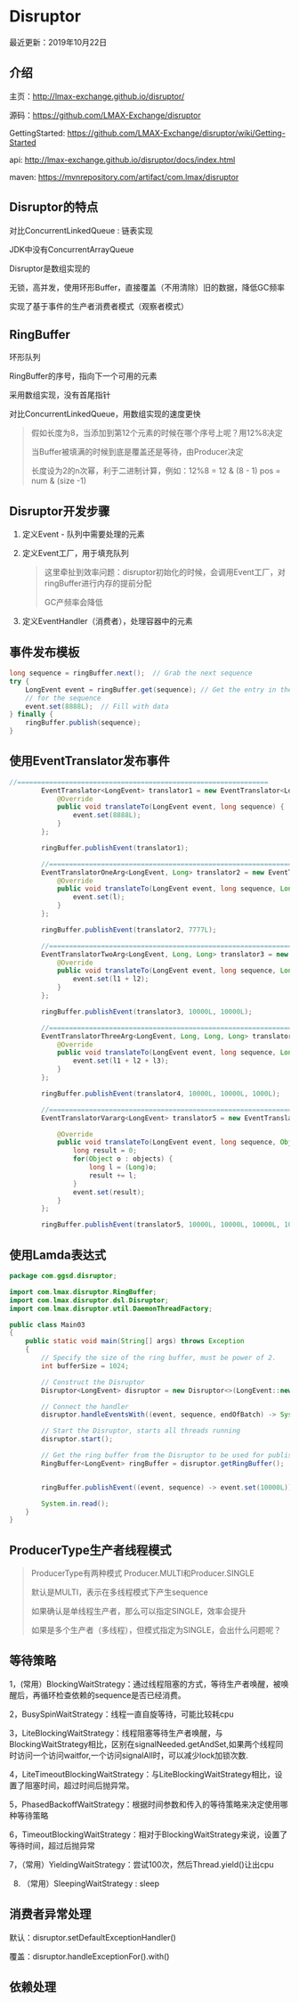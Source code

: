 # Disruptor

最近更新：2019年10月22日

## 介绍

主页：http://lmax-exchange.github.io/disruptor/

源码：https://github.com/LMAX-Exchange/disruptor

GettingStarted: https://github.com/LMAX-Exchange/disruptor/wiki/Getting-Started

api: http://lmax-exchange.github.io/disruptor/docs/index.html

maven: https://mvnrepository.com/artifact/com.lmax/disruptor

## Disruptor的特点

对比ConcurrentLinkedQueue : 链表实现

JDK中没有ConcurrentArrayQueue

Disruptor是数组实现的

无锁，高并发，使用环形Buffer，直接覆盖（不用清除）旧的数据，降低GC频率

实现了基于事件的生产者消费者模式（观察者模式）

## RingBuffer

环形队列

RingBuffer的序号，指向下一个可用的元素

采用数组实现，没有首尾指针

对比ConcurrentLinkedQueue，用数组实现的速度更快

> 假如长度为8，当添加到第12个元素的时候在哪个序号上呢？用12%8决定
>
> 当Buffer被填满的时候到底是覆盖还是等待，由Producer决定
>
> 长度设为2的n次幂，利于二进制计算，例如：12%8 = 12 & (8 - 1)  pos = num & (size -1)

## Disruptor开发步骤

1. 定义Event - 队列中需要处理的元素

2. 定义Event工厂，用于填充队列

   > 这里牵扯到效率问题：disruptor初始化的时候，会调用Event工厂，对ringBuffer进行内存的提前分配
   >
   > GC产频率会降低

3. 定义EventHandler（消费者），处理容器中的元素

## 事件发布模板

```java
long sequence = ringBuffer.next();  // Grab the next sequence
try {
    LongEvent event = ringBuffer.get(sequence); // Get the entry in the Disruptor
    // for the sequence
    event.set(8888L);  // Fill with data
} finally {
    ringBuffer.publish(sequence);
}
```

## 使用EventTranslator发布事件

```java
//===============================================================
        EventTranslator<LongEvent> translator1 = new EventTranslator<LongEvent>() {
            @Override
            public void translateTo(LongEvent event, long sequence) {
                event.set(8888L);
            }
        };

        ringBuffer.publishEvent(translator1);

        //===============================================================
        EventTranslatorOneArg<LongEvent, Long> translator2 = new EventTranslatorOneArg<LongEvent, Long>() {
            @Override
            public void translateTo(LongEvent event, long sequence, Long l) {
                event.set(l);
            }
        };

        ringBuffer.publishEvent(translator2, 7777L);

        //===============================================================
        EventTranslatorTwoArg<LongEvent, Long, Long> translator3 = new EventTranslatorTwoArg<LongEvent, Long, Long>() {
            @Override
            public void translateTo(LongEvent event, long sequence, Long l1, Long l2) {
                event.set(l1 + l2);
            }
        };

        ringBuffer.publishEvent(translator3, 10000L, 10000L);

        //===============================================================
        EventTranslatorThreeArg<LongEvent, Long, Long, Long> translator4 = new EventTranslatorThreeArg<LongEvent, Long, Long, Long>() {
            @Override
            public void translateTo(LongEvent event, long sequence, Long l1, Long l2, Long l3) {
                event.set(l1 + l2 + l3);
            }
        };

        ringBuffer.publishEvent(translator4, 10000L, 10000L, 1000L);

        //===============================================================
        EventTranslatorVararg<LongEvent> translator5 = new EventTranslatorVararg<LongEvent>() {

            @Override
            public void translateTo(LongEvent event, long sequence, Object... objects) {
                long result = 0;
                for(Object o : objects) {
                    long l = (Long)o;
                    result += l;
                }
                event.set(result);
            }
        };

        ringBuffer.publishEvent(translator5, 10000L, 10000L, 10000L, 10000L);
```

## 使用Lamda表达式

```java
package com.ggsd.disruptor;

import com.lmax.disruptor.RingBuffer;
import com.lmax.disruptor.dsl.Disruptor;
import com.lmax.disruptor.util.DaemonThreadFactory;

public class Main03
{
    public static void main(String[] args) throws Exception
    {
        // Specify the size of the ring buffer, must be power of 2.
        int bufferSize = 1024;

        // Construct the Disruptor
        Disruptor<LongEvent> disruptor = new Disruptor<>(LongEvent::new, bufferSize, DaemonThreadFactory.INSTANCE);

        // Connect the handler
        disruptor.handleEventsWith((event, sequence, endOfBatch) -> System.out.println("Event: " + event));

        // Start the Disruptor, starts all threads running
        disruptor.start();

        // Get the ring buffer from the Disruptor to be used for publishing.
        RingBuffer<LongEvent> ringBuffer = disruptor.getRingBuffer();


        ringBuffer.publishEvent((event, sequence) -> event.set(10000L));

        System.in.read();
    }
}
```

## ProducerType生产者线程模式

> ProducerType有两种模式 Producer.MULTI和Producer.SINGLE
>
> 默认是MULTI，表示在多线程模式下产生sequence
>
> 如果确认是单线程生产者，那么可以指定SINGLE，效率会提升
>
> 如果是多个生产者（多线程），但模式指定为SINGLE，会出什么问题呢？

## 等待策略

1，(常用）BlockingWaitStrategy：通过线程阻塞的方式，等待生产者唤醒，被唤醒后，再循环检查依赖的sequence是否已经消费。

2，BusySpinWaitStrategy：线程一直自旋等待，可能比较耗cpu

3，LiteBlockingWaitStrategy：线程阻塞等待生产者唤醒，与BlockingWaitStrategy相比，区别在signalNeeded.getAndSet,如果两个线程同时访问一个访问waitfor,一个访问signalAll时，可以减少lock加锁次数.

4，LiteTimeoutBlockingWaitStrategy：与LiteBlockingWaitStrategy相比，设置了阻塞时间，超过时间后抛异常。

5，PhasedBackoffWaitStrategy：根据时间参数和传入的等待策略来决定使用哪种等待策略

6，TimeoutBlockingWaitStrategy：相对于BlockingWaitStrategy来说，设置了等待时间，超过后抛异常

7，（常用）YieldingWaitStrategy：尝试100次，然后Thread.yield()让出cpu

8. （常用）SleepingWaitStrategy : sleep

## 消费者异常处理

默认：disruptor.setDefaultExceptionHandler()

覆盖：disruptor.handleExceptionFor().with()

## 依赖处理

